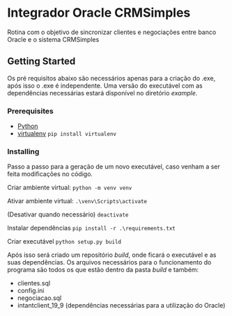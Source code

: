 # Integrador Oracle CRMSimples

Rotina com o objetivo de sincronizar clientes e negociações entre banco Oracle e o sistema CRMSimples

## Getting Started

Os pré requisitos abaixo são necessários apenas para a criação do .exe, após isso o .exe é independente.
Uma versão do executável com as dependências necessárias estará disponível no diretório *example*.

### Prerequisites

* [Python](https://www.python.org/)
* [virtualenv](https://virtualenv.pypa.io/en/latest/installation.html)
```pip install virtualenv```


### Installing

Passo a passo para a geração de um novo executável, caso venham a ser feita modificações no código.

Criar ambiente virtual:
```python -m venv venv```

Ativar ambiente virtual:
```.\venv\Scripts\activate```

(Desativar quando necessário)
```deactivate```

Instalar dependências
```pip install -r .\requirements.txt```

Criar executável
```python setup.py build```

Após isso será criado um repositório *build*, onde ficará o executável e as suas dependências.
Os arquivos necessários para o funcionamento do programa são todos os que estão dentro da pasta *build* e também:
* clientes.sql
* config.ini
* negociacao.sql
* intantclient_19_9 (dependências necessárias para a utilização do Oracle)
